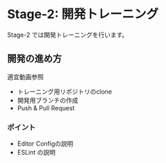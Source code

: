 # Stage-2: 開発トレーニング

Stage-2 では開発トレーニングを行います。

## 開発の進め方

適宜動画参照

- トレーニング用リポジトリのclone
- 開発用ブランチの作成
- Push & Pull Request

### ポイント

- Editor Configの説明
- ESLint の説明